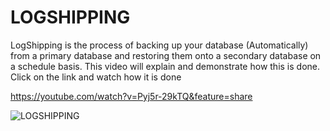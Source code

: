# LOGSHIPPING
LogShipping is the process of backing up your database (Automatically) from a primary database and restoring them onto a secondary database on a schedule basis. This video will explain and demonstrate how this is done. Click on the link and watch how it is done

https://youtube.com/watch?v=Pyj5r-29kTQ&feature=share

![LOGSHIPPING](https://github.com/DATABASE-ADMINISTRATOR-PROJECTS/LOGSHIPPING/assets/100750844/b5276a8e-3cba-44cb-b252-3c35d749c393)
